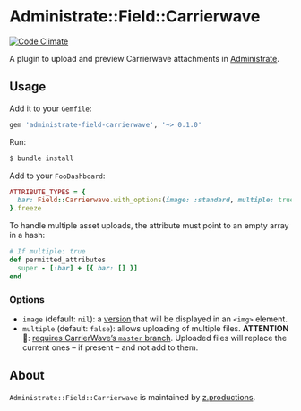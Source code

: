 # Administrate::Field::Carrierwave

[![Code Climate](https://codeclimate.com/github/zooppa/administrate-field-carrierwave/badges/gpa.svg)](https://codeclimate.com/github/zooppa/administrate-field-carrierwave)

A plugin to upload and preview Carrierwave attachments in [Administrate].

## Usage

Add it to your `Gemfile`:

```ruby
gem 'administrate-field-carrierwave', '~> 0.1.0'
```

Run:

```bash
$ bundle install
```

Add to your `FooDashboard`:

```ruby
ATTRIBUTE_TYPES = {
  bar: Field::Carrierwave.with_options(image: :standard, multiple: true)
}.freeze
```

To handle multiple asset uploads, the attribute must point to an empty array in a hash:

```ruby
# If multiple: true
def permitted_attributes
  super - [:bar] + [{ bar: [] }]
end
```

### Options

* `image` (default: `nil`): a [version] that will be displayed in an `<img>` element.
* `multiple` (default: `false`): allows uploading of multiple files. **ATTENTION 🚨**: [requires CarrierWave’s `master` branch](https://github.com/carrierwaveuploader/carrierwave#multiple-file-uploads). Uploaded files will replace the current ones – if present – and not add to them.

## About

`Administrate::Field::Carrierwave` is maintained by [z.productions].

[Administrate]: https://github.com/thoughtbot/administrate
[version]: https://github.com/carrierwaveuploader/carrierwave#adding-versions
[z.productions]: https://www.z.productions/
